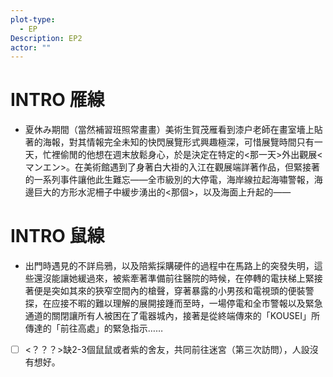 ```yaml
---
plot-type:
  - EP
Description: EP2
actor: ""
---
```


# INTRO 雁線
- 夏休み期間（當然補習班照常畫畫）美術生賀茂雁看到漆户老師在畫室墻上貼著的海報，對其情報完全未知的快閃展覽形式興趣極深，可惜展覽時間只有一天，忙裡偷閒的他想在週末放鬆身心，於是決定在特定的<那一天>外出觀展<マンエン>。在美術館遇到了身著白大褂的入江在觀展端詳著作品，但緊接著的一系列事件讓他此生難忘——全市級別的大停電，海岸線拉起海嘯警報，海邊巨大的方形水泥柵子中緩步湧出的<那個>，以及海面上升起的——

# INTRO 鼠線
- 出門時遇見的不詳烏鴉，以及陪紫採購硬件的過程中在馬路上的突發失明，這些還沒能讓她緩過來，被紫牽著準備前往醫院的時候，在停轉的電扶梯上緊接著便是突如其來的狹窄空間內的槍聲，穿著暴露的小男孩和電視頭的便裝警探，在应接不暇的難以理解的展開接踵而至時，一場停電和全市警報以及緊急通道的關閉讓所有人被困在了電器城內，接著是從終端傳來的「KOUSEI」所傳達的「前往高處」的緊急指示……

- [ ] <？？？>缺2-3個鼠鼠或者紫的舍友，共同前往迷宮（第三次訪問），人設沒有想好。